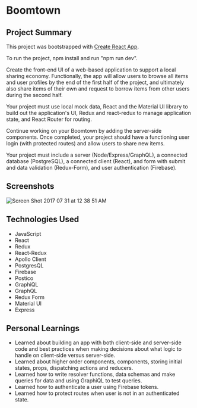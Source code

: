 # Boomtown
## Project Summary
This project was bootstrapped with [Create React App](https://github.com/facebookincubator/create-react-app).

To run the project, npm install and run "npm run dev".

Create the front-end UI of a web-based application to support a local sharing economy. Functionally, the app will allow users to browse all items and user profiles by the end of the first half of the project, and ultimately also share items of their own and request to borrow items from other users during the second half.

Your project must use local mock data, React and the Material UI library to build out the application's UI, Redux and react-redux to manage application state, and React Router for routing.

Continue working on your Boomtown by adding the server-side components. Once completed, your project should have a functioning user login (with protected routes) and allow users to share new items.

Your project must include a server (Node/Express/GraphQL), a connected database (PostgreSQL), a connected client (React), and form with submit and data validation (Redux-Form), and user authentication (Firebase).

## Screenshots
<img src="https://preview.ibb.co/bADWZF/Screen_Shot_2017_09_02_at_6_28_18_PM.png" alt="Screen Shot 2017 07 31 at 12 38 51 AM" border="0" />

## Technologies Used
- JavaScript
- React
- Redux
- React-Redux
- Apollo Client
- PostgresQL
- Firebase
- Postico
- GraphiQL
- GraphQL
- Redux Form
- Material UI
- Express

## Personal Learnings
- Learned about building an app with both client-side and server-side code and best practices when making decisions about what logic to handle on client-side versus server-side.
- Learned about higher order components, components, storing initial states, props, dispatching actions and reducers.
- Learned how to write resolver functions, data schemas and make queries for data and using GraphiQL to test queries.
- Learned how to authenticate a user using Firebase tokens.
- Learned how to protect routes when user is not in an authenticated state.
